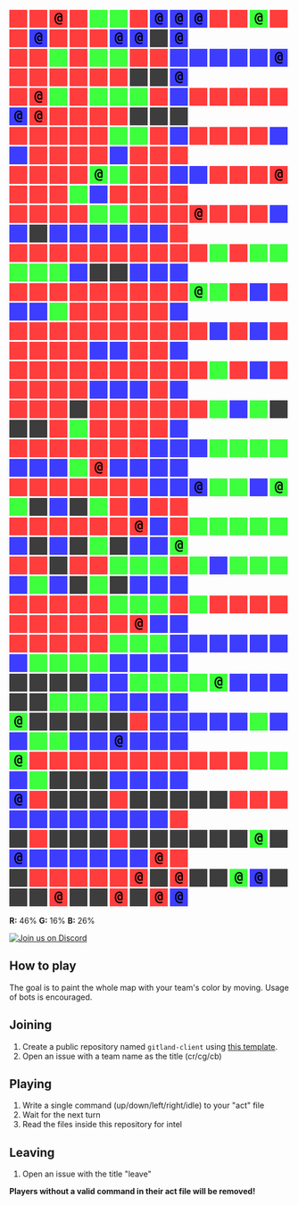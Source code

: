 ![](icons/ur) ![](icons/ur) ![](icons/cr) ![](icons/ur) ![](icons/ug) ![](icons/ug) ![](icons/ur) ![](icons/cb) ![](icons/cb) ![](icons/cb) ![](icons/ur) ![](icons/ur) ![](icons/cg) ![](icons/ur) ![](icons/ur) ![](icons/cb) ![](icons/ur) ![](icons/ur) ![](icons/ur) ![](icons/cb) ![](icons/cb) ![](icons/ux) ![](icons/cb)  
![](icons/ur) ![](icons/ur) ![](icons/ug) ![](icons/ur) ![](icons/ug) ![](icons/ug) ![](icons/ur) ![](icons/ur) ![](icons/ub) ![](icons/ub) ![](icons/ub) ![](icons/ub) ![](icons/ub) ![](icons/cb) ![](icons/ur) ![](icons/ur) ![](icons/ur) ![](icons/ur) ![](icons/ur) ![](icons/ur) ![](icons/ux) ![](icons/ux) ![](icons/cb)  
![](icons/ur) ![](icons/cr) ![](icons/ug) ![](icons/ur) ![](icons/ug) ![](icons/ug) ![](icons/ug) ![](icons/ur) ![](icons/ub) ![](icons/ur) ![](icons/ur) ![](icons/ur) ![](icons/ur) ![](icons/ur) ![](icons/cb) ![](icons/cr) ![](icons/ur) ![](icons/ur) ![](icons/ur) ![](icons/ur) ![](icons/ux) ![](icons/ux) ![](icons/ux)  
![](icons/ur) ![](icons/ur) ![](icons/ur) ![](icons/ur) ![](icons/ur) ![](icons/ug) ![](icons/ug) ![](icons/ur) ![](icons/ub) ![](icons/ur) ![](icons/ur) ![](icons/ur) ![](icons/ur) ![](icons/ub) ![](icons/ub) ![](icons/ur) ![](icons/ur) ![](icons/ur) ![](icons/ur) ![](icons/ub) ![](icons/ur) ![](icons/ur) ![](icons/ur)  
![](icons/ur) ![](icons/ur) ![](icons/ur) ![](icons/ur) ![](icons/cg) ![](icons/ug) ![](icons/ur) ![](icons/ur) ![](icons/ub) ![](icons/ub) ![](icons/ur) ![](icons/ur) ![](icons/ur) ![](icons/cr) ![](icons/ur) ![](icons/ur) ![](icons/ur) ![](icons/ug) ![](icons/ub) ![](icons/ur) ![](icons/ur) ![](icons/ur) ![](icons/ur)  
![](icons/ur) ![](icons/ur) ![](icons/ur) ![](icons/ur) ![](icons/ug) ![](icons/ug) ![](icons/ur) ![](icons/ur) ![](icons/ur) ![](icons/cr) ![](icons/ur) ![](icons/ur) ![](icons/ur) ![](icons/ub) ![](icons/ub) ![](icons/ux) ![](icons/ub) ![](icons/ub) ![](icons/ub) ![](icons/ub) ![](icons/ub) ![](icons/ub) ![](icons/ur)  
![](icons/ur) ![](icons/ur) ![](icons/ur) ![](icons/ur) ![](icons/ur) ![](icons/ur) ![](icons/ur) ![](icons/ur) ![](icons/ur) ![](icons/ur) ![](icons/ug) ![](icons/ur) ![](icons/ug) ![](icons/ug) ![](icons/ug) ![](icons/ug) ![](icons/ug) ![](icons/ub) ![](icons/ux) ![](icons/ux) ![](icons/ub) ![](icons/ub) ![](icons/ub)  
![](icons/ur) ![](icons/ur) ![](icons/ur) ![](icons/ur) ![](icons/ur) ![](icons/ur) ![](icons/ur) ![](icons/ur) ![](icons/ur) ![](icons/cg) ![](icons/ug) ![](icons/ur) ![](icons/ub) ![](icons/ur) ![](icons/ub) ![](icons/ub) ![](icons/ug) ![](icons/ur) ![](icons/ur) ![](icons/ur) ![](icons/ur) ![](icons/ur) ![](icons/ub)  
![](icons/ur) ![](icons/ur) ![](icons/ur) ![](icons/ur) ![](icons/ur) ![](icons/ur) ![](icons/ur) ![](icons/ur) ![](icons/ur) ![](icons/ur) ![](icons/ub) ![](icons/ur) ![](icons/ub) ![](icons/ur) ![](icons/ur) ![](icons/ur) ![](icons/ur) ![](icons/ur) ![](icons/ub) ![](icons/ub) ![](icons/ur) ![](icons/ur) ![](icons/ub)  
![](icons/ur) ![](icons/ur) ![](icons/ur) ![](icons/ur) ![](icons/ur) ![](icons/ur) ![](icons/ur) ![](icons/ur) ![](icons/ur) ![](icons/ur) ![](icons/ug) ![](icons/ur) ![](icons/ub) ![](icons/ur) ![](icons/ur) ![](icons/ur) ![](icons/ur) ![](icons/ur) ![](icons/ub) ![](icons/ub) ![](icons/ub) ![](icons/ur) ![](icons/ub)  
![](icons/ur) ![](icons/ur) ![](icons/ur) ![](icons/ux) ![](icons/ur) ![](icons/ur) ![](icons/ur) ![](icons/ur) ![](icons/ur) ![](icons/ur) ![](icons/ug) ![](icons/ub) ![](icons/ug) ![](icons/ux) ![](icons/ux) ![](icons/ux) ![](icons/ur) ![](icons/ug) ![](icons/ur) ![](icons/ur) ![](icons/ur) ![](icons/ur) ![](icons/ub)  
![](icons/ur) ![](icons/ur) ![](icons/ur) ![](icons/ur) ![](icons/ur) ![](icons/ur) ![](icons/ur) ![](icons/ub) ![](icons/ub) ![](icons/ub) ![](icons/ug) ![](icons/ug) ![](icons/ug) ![](icons/ug) ![](icons/ub) ![](icons/ub) ![](icons/ub) ![](icons/ug) ![](icons/cr) ![](icons/ub) ![](icons/ub) ![](icons/ub) ![](icons/ub)  
![](icons/ur) ![](icons/ur) ![](icons/ur) ![](icons/ur) ![](icons/ur) ![](icons/ur) ![](icons/ur) ![](icons/ub) ![](icons/ub) ![](icons/cb) ![](icons/ug) ![](icons/ug) ![](icons/ub) ![](icons/cg) ![](icons/ug) ![](icons/ux) ![](icons/ub) ![](icons/ux) ![](icons/ug) ![](icons/ur) ![](icons/ub) ![](icons/ur) ![](icons/ur)  
![](icons/ur) ![](icons/ur) ![](icons/ur) ![](icons/ur) ![](icons/ur) ![](icons/ur) ![](icons/cr) ![](icons/ub) ![](icons/ur) ![](icons/ug) ![](icons/ug) ![](icons/ug) ![](icons/ug) ![](icons/ug) ![](icons/ub) ![](icons/ux) ![](icons/ub) ![](icons/ux) ![](icons/ug) ![](icons/ux) ![](icons/ub) ![](icons/ub) ![](icons/cg)  
![](icons/ur) ![](icons/ur) ![](icons/ux) ![](icons/ur) ![](icons/ur) ![](icons/ug) ![](icons/ug) ![](icons/ug) ![](icons/ur) ![](icons/ug) ![](icons/ub) ![](icons/ug) ![](icons/ug) ![](icons/ug) ![](icons/ub) ![](icons/ug) ![](icons/ub) ![](icons/ux) ![](icons/ug) ![](icons/ux) ![](icons/ub) ![](icons/ub) ![](icons/ub)  
![](icons/ur) ![](icons/ur) ![](icons/ur) ![](icons/ur) ![](icons/ur) ![](icons/ug) ![](icons/ug) ![](icons/ug) ![](icons/ur) ![](icons/ug) ![](icons/ur) ![](icons/ur) ![](icons/ur) ![](icons/ur) ![](icons/ur) ![](icons/ur) ![](icons/ur) ![](icons/ur) ![](icons/ur) ![](icons/ur) ![](icons/cr) ![](icons/ub) ![](icons/ub)  
![](icons/ur) ![](icons/ur) ![](icons/ur) ![](icons/ur) ![](icons/ur) ![](icons/ug) ![](icons/ug) ![](icons/ug) ![](icons/ub) ![](icons/ub) ![](icons/ub) ![](icons/ub) ![](icons/ub) ![](icons/ub) ![](icons/ub) ![](icons/ug) ![](icons/ug) ![](icons/ug) ![](icons/ug) ![](icons/ub) ![](icons/ub) ![](icons/ub) ![](icons/ub)  
![](icons/ux) ![](icons/ux) ![](icons/ux) ![](icons/ux) ![](icons/ub) ![](icons/ub) ![](icons/ug) ![](icons/ug) ![](icons/ug) ![](icons/ug) ![](icons/cg) ![](icons/ub) ![](icons/ub) ![](icons/ub) ![](icons/ux) ![](icons/ux) ![](icons/ug) ![](icons/ug) ![](icons/ug) ![](icons/ub) ![](icons/ub) ![](icons/ub) ![](icons/ub)  
![](icons/cg) ![](icons/ux) ![](icons/ux) ![](icons/ux) ![](icons/ux) ![](icons/ux) ![](icons/ur) ![](icons/ub) ![](icons/ub) ![](icons/ub) ![](icons/ub) ![](icons/ub) ![](icons/ug) ![](icons/ub) ![](icons/ub) ![](icons/ug) ![](icons/ug) ![](icons/ub) ![](icons/ub) ![](icons/cb) ![](icons/ub) ![](icons/ub) ![](icons/ub)  
![](icons/cg) ![](icons/ur) ![](icons/ur) ![](icons/ur) ![](icons/ur) ![](icons/ur) ![](icons/ur) ![](icons/ur) ![](icons/ur) ![](icons/ur) ![](icons/ur) ![](icons/ur) ![](icons/ug) ![](icons/ug) ![](icons/ub) ![](icons/ug) ![](icons/ux) ![](icons/ux) ![](icons/ux) ![](icons/ub) ![](icons/ub) ![](icons/ub) ![](icons/ub)  
![](icons/cb) ![](icons/ur) ![](icons/ux) ![](icons/ux) ![](icons/ux) ![](icons/ur) ![](icons/ux) ![](icons/ux) ![](icons/ux) ![](icons/ux) ![](icons/ux) ![](icons/ur) ![](icons/ur) ![](icons/ur) ![](icons/ub) ![](icons/ub) ![](icons/ub) ![](icons/ub) ![](icons/ub) ![](icons/ub) ![](icons/ub) ![](icons/ub) ![](icons/ur)  
![](icons/ux) ![](icons/ur) ![](icons/ux) ![](icons/ux) ![](icons/ux) ![](icons/ur) ![](icons/ux) ![](icons/ux) ![](icons/ux) ![](icons/ux) ![](icons/ux) ![](icons/ux) ![](icons/cg) ![](icons/ux) ![](icons/cb) ![](icons/ub) ![](icons/ub) ![](icons/ub) ![](icons/ub) ![](icons/ub) ![](icons/ub) ![](icons/cr) ![](icons/ur)  
![](icons/ux) ![](icons/ur) ![](icons/ur) ![](icons/ur) ![](icons/ur) ![](icons/ur) ![](icons/cr) ![](icons/ux) ![](icons/cr) ![](icons/ux) ![](icons/ux) ![](icons/cg) ![](icons/cb) ![](icons/ux) ![](icons/ux) ![](icons/ux) ![](icons/cr) ![](icons/ux) ![](icons/ux) ![](icons/cr) ![](icons/ux) ![](icons/cr) ![](icons/cb)

**R:** 46% **G:** 16% **B:** 26%
  
  
<a href="https://discord.gg/vSk8CJj">
  <img src="https://i.imgur.com/YNyTNuw.png" alt="Join us on Discord" height="64"/>
</a>

## How to play

The goal is to paint the whole map with your team's color by moving. Usage of bots is encouraged.

## Joining
1. Create a public repository named `gitland-client` using [this template](https://github.com/Richienb/gitland-client-boilerplate/generate).
2. Open an issue with a team name as the title (cr/cg/cb)

## Playing
1. Write a single command (up/down/left/right/idle) to your "act" file
2. Wait for the next turn
3. Read the files inside this repository for intel

## Leaving
1. Open an issue with the title "leave"

**Players without a valid command in their act file will be removed!**
